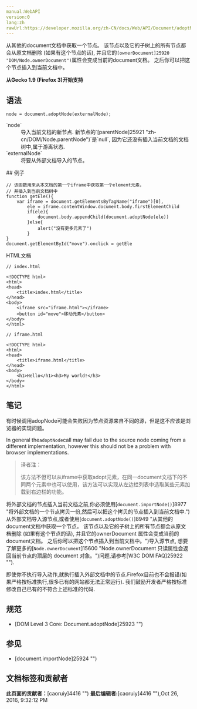 ```yaml
---
manual:WebAPI
version:0
lang:zh
rawUrl:https://developer.mozilla.org/zh-CN/docs/Web/API/Document/adoptNode
---
```








从其他的document文档中获取一个节点。 该节点以及它的子树上的所有节点都会从原文档删除 (如果有这个节点的话), 并且它的`[ownerDocument]25920 "DOM/Node.ownerDocument")`属性会变成当前的document文档。 之后你可以把这个节点插入到当前文档中。



**从Gecko 1.9 (Firefox 3)开始支持**


## 语法<a name="Syntax"></a>

```
node = document.adoptNode(externalNode);

```
<dl><dt id=''>`node`</dt><dd>导入当前文档的新节点. 新节点的`[parentNode]25921 "zh-cn/DOM/Node.parentNode")`是`null`, 因为它还没有插入当前文档的文档树中,属于游离状态.</dd><dt id=''>`externalNode`</dt><dd>将要从外部文档导入的节点。</dd></dl>
## 例子<a name="Example"></a>

```
// 该函数用来从本文档的第一个iframe中获取第一个element元素，
// 并插入到当前文档树中
function getEle(){
    var iframe = document.getElementsByTagName("iframe")[0],
        ele = iframe.contentWindow.document.body.firstElementChild
        if(ele){
            document.body.appendChild(document.adoptNode(ele))
        }else{
            alert("没有更多元素了")
        }
}
document.getElementById("move").onclick = getEle
```


HTML文档


```
// index.html

<!DOCTYPE html>
<html>
<head>
    <title>index.html</title>
</head>
<body>
    <iframe src="iframe.html"></iframe>
    <button id="move">移动元素</button>
</body>
</html>

// iframe.html

<!DOCTYPE html>
<html>
<head>
    <title>iframe.html</title>
</head>
<body>
    <h1>Hello</h1><h3>My world!</h3>
</body>
</html>
```

## 笔记<a name="Notes"></a>


有时候调用adopNode可能会失败因为节点资源来自不同的源，但是这不应该是浏览器的实现问题。



In general the`adoptNode`call may fail due to the source node coming from a different implementation, however this should not be a problem with browser implementations.

<blockquote>

译者注：



该方法不但可以从iframe中获取adopt元素，在同一document文档下的不同两个元素中也可以使用，该方法可以实现从左边栏列表中选取某些元素加载到右边栏的功能。

</blockquote>

将外部文档的节点插入当前文档之前,你必须使用[`document.importNode()`]8977 "将外部文档的一个节点拷贝一份,然后可以把这个拷贝的节点插入到当前文档中.")从外部文档导入源节点,或者使用[`document.adoptNode()`]8949 "从其他的document文档中获取一个节点。 该节点以及它的子树上的所有节点都会从原文档删除 (如果有这个节点的话), 并且它的ownerDocument 属性会变成当前的document文档。 之后你可以把这个节点插入到当前文档中。")导入源节点, 想要了解更多的[`Node.ownerDocument`]15600 "Node.ownerDocument 只读属性会返回当前节点的顶层的 document 对象。")问题,请参考[W3C DOM FAQ]25922 "").



即使你不执行导入动作,就执行插入外部文档中的节点.Firefox目前也不会报错(如果严格按标准执行,很多已有的网站都无法正常运行). 我们鼓励开发者严格按标准修改自己已有的不符合上述标准的代码.


## 规范<a name="Specification"></a>

* [DOM Level 3 Core: Document.adoptNode]25923 "")

## 参见<a name="参见"></a>

* [document.importNode]25924 "")



## 文档标签和贡献者
**此页面的贡献者：**[caoruiy]4416 "")
**最后编辑者:**[caoruiy]4416 ""),<time>Oct 26, 2016, 9:32:12 PM</time>


